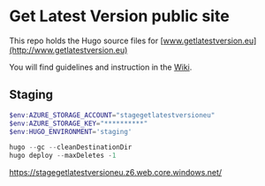 
# Get Latest Version public site

This repo holds the Hugo source files for [www.getlatestversion.eu](http://www.getlatestversion.eu)

You will find guidelines and instruction in the [Wiki](https://github.com/Getlatestversion/getlatestversion.eu-source/wiki).


## Staging

```powershell
$env:AZURE_STORAGE_ACCOUNT="stagegetlatestversioneu"
$env:AZURE_STORAGE_KEY="**********"
$env:HUGO_ENVIRONMENT='staging'

hugo --gc --cleanDestinationDir
hugo deploy --maxDeletes -1
```

<https://stagegetlatestversioneu.z6.web.core.windows.net/>